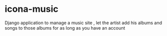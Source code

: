 # icona-music
Django application to  manage a music site , let the artist add his albums and songs to those albums for as long as you have an account 
